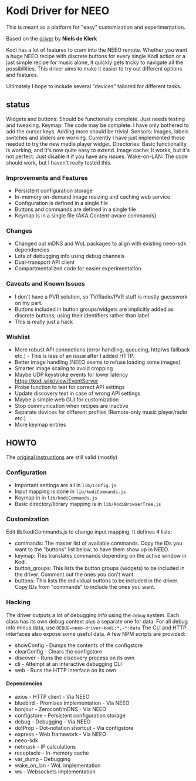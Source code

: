 # Kodi Driver for NEEO

This is meant as a platform for "easy" customization and experimentation.

Based on the [driver](https://github.com/nklerk/neeo_driver-kodi) by **Niels de Klerk**

Kodi has a lot of features to cram into the NEEO remote. Whether you want a huge NEEO recipe with discrete buttons for every single Kodi action or a just simple recipe for music alone, it quickly gets tricky to navigate all the possibilities.
This driver aims to make it easier to try out different options and features.

Ultimately I hope to include several "devices" tailored for different tasks.

## status

Widgets and buttons: Should be functionally complete. Just needs testing and tweaking.
Keymap: The code may be complete. I have only bothered to add the cursor keys. Adding more should be trivial.
Sensors: Images, labels switches and sliders are working. Currently I have just implemented those needed to try the new media player widget.
Directories: Basic functionality is working, and it's now quite easy to extend.
Image cache: It works, but it's not perfect. Just disable it if you have any issues.
Wake-on-LAN: The code should work, but I haven't really tested this.

### Improvements and Features

* Persistent configuration storage
* In-memory on-demand image resizing and caching web service
* Configuration is defined in a single file
* Buttons and commands are defined in a single file
* Keymap is in a single file (AKA Content-aware commands)

### Changes

* Changed out mDNS and WoL packages to align with existing neeo-sdk dependencies
* Lots of debugging info using debug channels
* Dual-transport API client
* Compartmentalized code for easier experimentation

### Caveats and Known Issues

* I don't have a PVR solution, so TV/Radio/PVR stuff is mostly guesswork on my part.
* Buttons included in button groups/widgets are implicitly added as discrete buttons, using their identifiers rather than label.
* This is really just a hack

### Wishlist

* More robust API connections (error handling, queueing, http/ws fallback etc.) - This is less of an issue after I added HTTP.
* Better image handling (NEEO seems to refuse loading some images)
* Smarter image scaling to avoid cropping
* Maybe UDP keystroke events for lower latency https://kodi.wiki/view/EventServer
* Probe function to test for correct API settings
* Update discovery text in case of wrong API settings
* Maybe a simple web GUI for customization
* Stop communication when recipes are inactive
* Separate devices for different profiles (Remote-only music player/radio etc.)
* More keymap entries

## HOWTO

The [original instructions](https://github.com/nklerk/neeo_driver-kodi/blob/master/README.md#getting-started) are still valid (mostly)

### Configuration

* Important settings are all in `lib/Config.js`
* Input mapping is done in `lib/kodiCommands.js`
* Keymap in in `lib/kodiCommands.js`
* Basic directory/library mapping is in `lib/KodiBrowserTree.js`

### Customization

Edit lib/kodiCommands.js to change input mapping. It defines 4 lists:
* commands: The master list of available commands. Copy the IDs you want to the "buttons" list below, to have them show up in NEEO.
* keymap: This translates commands depending on the active window in Kodi.
* button_groups: This lists the button groups (widgets) to be included in the driver. Comment out the ones you don't want.
* buttons:  This lists the individual buttons to be included in the driver. Copy IDs from "commands" to include the ones you want.

### Hacking

The driver outputs a lot of debugging info using the `debug` system. Each class has its own debug context plus a separate one for data.
For all debug info minus data, use `DEBUG=neeo-driver-kodi:*,-*:data`
The CLI and HTTP interfaces also expose some useful data.
A few NPM scripts are provided:
* showConfig - Dumps the contents of the configstore
* clearConfig - Clears the configstore
* discover - Runs the discovery process on its own
* cli - Attempt at an interactive debugging CLI
* web - Runs the HTTP interface on its own

#### Dependencies

* axios - HTTP client - Via NEEO
* bluebird - Promises implementation - Via NEEO
* bonjour - Zeroconf/mDNS - Via NEEO
* configstore - Persistent configuration storage
* debug - Debugging - Via NEEO
* dotProp - Dot-notation shortcut - Via configstore
* express - Web framework - Via NEEO
* neeo-sdk
* netmask - IP calculations
* receptacle - In-memory cache
* var_dump - Debugging
* wake_on_lan - WoL implementation
* ws - Websockets implementation
